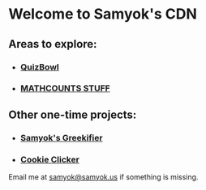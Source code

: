 # Welcome to Samyok's CDN

## Areas to explore: 
- ### [QuizBowl](//cdn.samyok.us/qb)
- ### [MATHCOUNTS STUFF](//cdn.samyok.us/mc%20cp.pdf)

## Other one-time projects:
- ### [Samyok's Greekifier](//cdn.samyok.us/greekify.html)
- ### [Cookie Clicker](//cdn.samyok.us/cookieclicker.html)

Email me at [samyok@samyok.us](mailto:samyok@samyok.us) if something is missing. 

